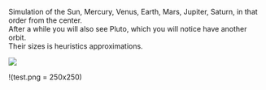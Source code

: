 Simulation of the Sun, Mercury, Venus, Earth, Mars, Jupiter, Saturn, in that order from the center.  
After a while you will also see Pluto, which you will notice have another orbit.  
Their sizes is heuristics approximations.


![](Solar.gif)


!(test.png = 250x250)
